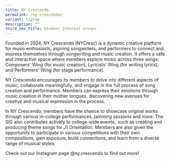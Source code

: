 ```yaml
---
title: NY Crescendo
permalink: /ny-crescendo/
variant: tiptap
description: ""
third_nav_title: Student Interest Groups
---
```

<p>Founded in 2024, NY Crescendo (NYCresc) is a dynamic creative platform
for music enthusiasts, aspiring songwriters, and performers to connect
and express themselves through songwriting and music creation. It offers
a safe and interactive space where members explore music across three wings:
Composers' Wing (for music creation), Lyricists' Wing (for writing lyrics),
and Performers' Wing (for stage performance).</p>
<p>NY Crescendo encourages its members to delve into different aspects of
music, collaborate meaningfully, and engage in the full process of song
creation and performance. Members can express their emotions through music
creation in their mother tongues, discovering new avenues for creative
and musical expression in the process.</p>
<p>In NY Crescendo, members have the chance to showcase original works through
various in-college performances, jamming sessions and more. The SIG also
contributes actively to college-wide events, &nbsp;such as creating and
producing theme songs for J1 Orientation. Members are also given the opportunity
to participate in various competitions with their own compositions, gain
exposure, build connections, and learn from a diverse range of musical
styles.</p>
<p>Check out our Instagram page @ny.crescendo to find out more!</p>
